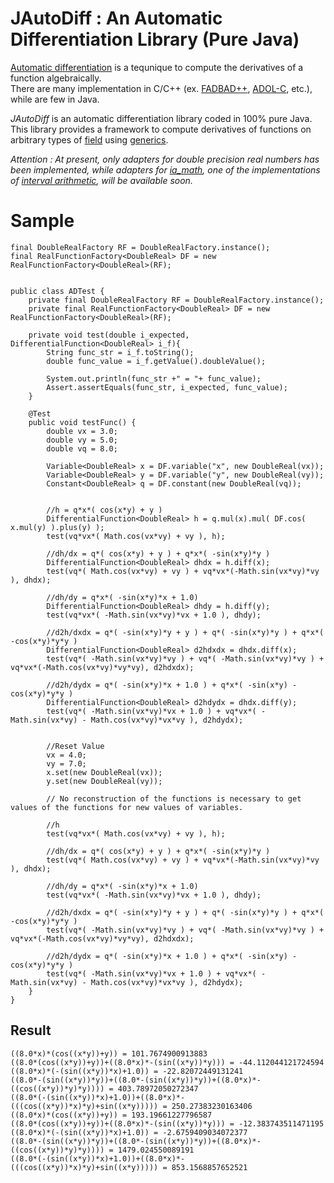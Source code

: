 # JAutoDiff : An Automatic Differentiation Library (Pure Java)

[Automatic differentiation](http://en.wikipedia.org/wiki/Automatic_differentiation/) 
is a tequnique to compute the derivatives of a function algebraically.  
There are many implementation in C/C++ (ex. 
[FADBAD++](http://www.fadbad.com/fadbad.html), 
[ADOL-C](http://projects.coin-or.org/ADOL-C), etc.), while are few in Java.

*JAutoDiff* is an automatic differentiation library coded in 100%  pure Java.  
This library provides a framework to compute derivatives of functions 
on arbitrary types of [field](http://en.wikipedia.org/wiki/Field_\(mathematics\)) 
using [generics](http://en.wikipedia.org/wiki/Generics_in_Java).

*Attention : At present, only adapters for double precision real numbers has been implemented,
  while adapters for [ia_math](http://interval.sourceforge.net/interval/java/ia_math/README.html), 
  one of the implementations of [interval arithmetic](http://en.wikipedia.org/wiki/Interval_arithmetic), 
  will be available soon.*

# Sample

	final DoubleRealFactory RF = DoubleRealFactory.instance();
	final RealFunctionFactory<DoubleReal> DF = new RealFunctionFactory<DoubleReal>(RF);


	public class ADTest {
		private final DoubleRealFactory RF = DoubleRealFactory.instance();
		private final RealFunctionFactory<DoubleReal> DF = new RealFunctionFactory<DoubleReal>(RF);

		private void test(double i_expected, DifferentialFunction<DoubleReal> i_f){
			String func_str = i_f.toString();
			double func_value = i_f.getValue().doubleValue();
		
			System.out.println(func_str +" = "+ func_value);
			Assert.assertEquals(func_str, i_expected, func_value);
		}

		@Test
		public void testFunc() {
			double vx = 3.0;
			double vy = 5.0;
			double vq = 8.0;

			Variable<DoubleReal> x = DF.variable("x", new DoubleReal(vx));
			Variable<DoubleReal> y = DF.variable("y", new DoubleReal(vy));
			Constant<DoubleReal> q = DF.constant(new DoubleReal(vq));


			//h = q*x*( cos(x*y) + y )
			DifferentialFunction<DoubleReal> h = q.mul(x).mul( DF.cos( x.mul(y) ).plus(y) );
			test(vq*vx*( Math.cos(vx*vy) + vy ), h);

			//dh/dx = q*( cos(x*y) + y ) + q*x*( -sin(x*y)*y ) 
			DifferentialFunction<DoubleReal> dhdx = h.diff(x);
			test(vq*( Math.cos(vx*vy) + vy ) + vq*vx*(-Math.sin(vx*vy)*vy ), dhdx);

			//dh/dy = q*x*( -sin(x*y)*x + 1.0) 
			DifferentialFunction<DoubleReal> dhdy = h.diff(y);
			test(vq*vx*( -Math.sin(vx*vy)*vx + 1.0 ), dhdy);

			//d2h/dxdx = q*( -sin(x*y)*y + y ) + q*( -sin(x*y)*y ) + q*x*( -cos(x*y)*y*y ) 
			DifferentialFunction<DoubleReal> d2hdxdx = dhdx.diff(x);
			test(vq*( -Math.sin(vx*vy)*vy ) + vq*( -Math.sin(vx*vy)*vy ) + vq*vx*(-Math.cos(vx*vy)*vy*vy), d2hdxdx);

			//d2h/dydx = q*( -sin(x*y)*x + 1.0 ) + q*x*( -sin(x*y) - cos(x*y)*y*y ) 
			DifferentialFunction<DoubleReal> d2hdydx = dhdx.diff(y);
			test(vq*( -Math.sin(vx*vy)*vx + 1.0 ) + vq*vx*( -Math.sin(vx*vy) - Math.cos(vx*vy)*vx*vy ), d2hdydx);


			//Reset Value
			vx = 4.0;
			vy = 7.0;
			x.set(new DoubleReal(vx));
			y.set(new DoubleReal(vy));

			// No reconstruction of the functions is necessary to get values of the functions for new values of variables.
		
			//h
			test(vq*vx*( Math.cos(vx*vy) + vy ), h);
	
			//dh/dx = q*( cos(x*y) + y ) + q*x*( -sin(x*y)*y ) 
			test(vq*( Math.cos(vx*vy) + vy ) + vq*vx*(-Math.sin(vx*vy)*vy ), dhdx);

			//dh/dy = q*x*( -sin(x*y)*x + 1.0) 
			test(vq*vx*( -Math.sin(vx*vy)*vx + 1.0 ), dhdy);

			//d2h/dxdx = q*( -sin(x*y)*y + y ) + q*( -sin(x*y)*y ) + q*x*( -cos(x*y)*y*y ) 
			test(vq*( -Math.sin(vx*vy)*vy ) + vq*( -Math.sin(vx*vy)*vy ) + vq*vx*(-Math.cos(vx*vy)*vy*vy), d2hdxdx);

			//d2h/dydx = q*( -sin(x*y)*x + 1.0 ) + q*x*( -sin(x*y) - cos(x*y)*y*y ) 
			test(vq*( -Math.sin(vx*vy)*vx + 1.0 ) + vq*vx*( -Math.sin(vx*vy) - Math.cos(vx*vy)*vx*vy ), d2hdydx);
		}
	}



## Result

	((8.0*x)*(cos((x*y))+y)) = 101.7674900913883
	((8.0*(cos((x*y))+y))+((8.0*x)*-(sin((x*y))*y))) = -44.112044121724594
	((8.0*x)*(-(sin((x*y))*x)+1.0)) = -22.82072449131241
	((8.0*-(sin((x*y))*y))+((8.0*-(sin((x*y))*y))+((8.0*x)*-((cos((x*y))*y)*y)))) = 403.78972050272347
	((8.0*(-(sin((x*y))*x)+1.0))+((8.0*x)*-(((cos((x*y))*x)*y)+sin((x*y))))) = 250.27383230163406
	((8.0*x)*(cos((x*y))+y)) = 193.19661227796587
	((8.0*(cos((x*y))+y))+((8.0*x)*-(sin((x*y))*y))) = -12.383743511471195
	((8.0*x)*(-(sin((x*y))*x)+1.0)) = -2.6759409034072377
	((8.0*-(sin((x*y))*y))+((8.0*-(sin((x*y))*y))+((8.0*x)*-((cos((x*y))*y)*y)))) = 1479.024550089191
	((8.0*(-(sin((x*y))*x)+1.0))+((8.0*x)*-(((cos((x*y))*x)*y)+sin((x*y))))) = 853.1568857652521

